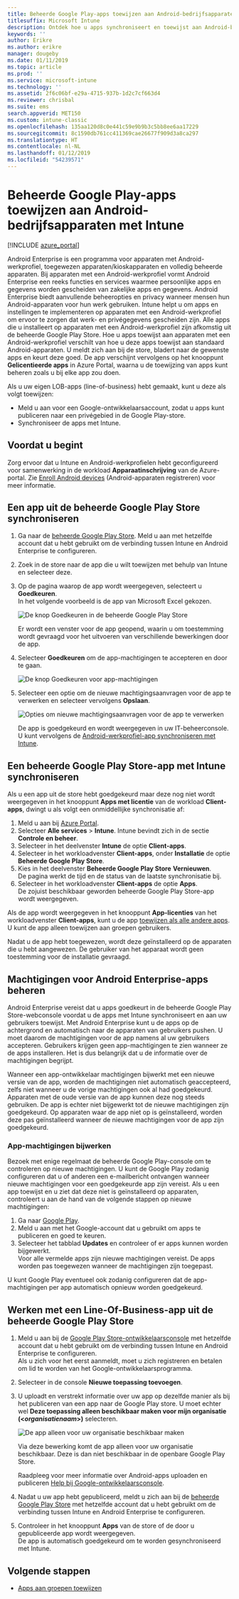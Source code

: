 ```yaml
---
title: Beheerde Google Play-apps toewijzen aan Android-bedrijfsapparaten
titlesuffix: Microsoft Intune
description: Ontdek hoe u apps synchroniseert en toewijst aan Android-bedrijfsapparaten vanuit de beheerde Google Play Store.
keywords: ''
author: Erikre
ms.author: erikre
manager: dougeby
ms.date: 01/11/2019
ms.topic: article
ms.prod: ''
ms.service: microsoft-intune
ms.technology: ''
ms.assetid: 2f6c06bf-e29a-4715-937b-1d2c7cf663d4
ms.reviewer: chrisbal
ms.suite: ems
search.appverid: MET150
ms.custom: intune-classic
ms.openlocfilehash: 135aa120d8c0e441c59e9b9b3c5bb8ee6aa17229
ms.sourcegitcommit: 8c1590db761cc411369cae26677f909d3a8ca297
ms.translationtype: HT
ms.contentlocale: nl-NL
ms.lasthandoff: 01/12/2019
ms.locfileid: "54239571"
---
```

# <a name="assign-managed-google-play-apps-to-android-enterprise-devices-with-intune"></a>Beheerde Google Play-apps toewijzen aan Android-bedrijfsapparaten met Intune

[!INCLUDE [azure_portal](./includes/azure_portal.md)]

Android Enterprise is een programma voor apparaten met Android-werkprofiel, toegewezen apparaten/kioskapparaten en volledig beheerde apparaten. Bij apparaten met een Android-werkprofiel vormt Android Enterprise een reeks functies en services waarmee persoonlijke apps en gegevens worden gescheiden van zakelijke apps en gegevens. Android Enterprise biedt aanvullende beheeropties en privacy wanneer mensen hun Android-apparaten voor hun werk gebruiken. Intune helpt u om apps en instellingen te implementeren op apparaten met een Android-werkprofiel om ervoor te zorgen dat werk- en privégegevens gescheiden zijn. Alle apps die u installeert op apparaten met een Android-werkprofiel zijn afkomstig uit de beheerde Google Play Store. Hoe u apps toewijst aan apparaten met een Android-werkprofiel verschilt van hoe u deze apps toewijst aan standaard Android-apparaten. U meldt zich aan bij de store, bladert naar de gewenste apps en keurt deze goed. De app verschijnt vervolgens op het knooppunt **Gelicentieerde apps** in Azure Portal, waarna u de toewijzing van apps kunt beheren zoals u bij elke app zou doen.

Als u uw eigen LOB-apps (line-of-business) hebt gemaakt, kunt u deze als volgt toewijzen:
- Meld u aan voor een Google-ontwikkelaarsaccount, zodat u apps kunt publiceren naar een privégebied in de Google Play-store.
- Synchroniseer de apps met Intune.

## <a name="before-you-start"></a>Voordat u begint

Zorg ervoor dat u Intune en Android-werkprofielen hebt geconfigureerd voor samenwerking in de workload **Apparaatinschrijving** van de Azure-portal. Zie [Enroll Android devices](android-work-profile-enroll.md) (Android-apparaten registreren) voor meer informatie.

## <a name="synchronize-an-app-from-the-managed-google-play-store"></a>Een app uit de beheerde Google Play Store synchroniseren

1. Ga naar de [beheerde Google Play Store](https://play.google.com/work). Meld u aan met hetzelfde account dat u hebt gebruikt om de verbinding tussen Intune en Android Enterprise te configureren.
2. Zoek in de store naar de app die u wilt toewijzen met behulp van Intune en selecteer deze.
3. Op de pagina waarop de app wordt weergegeven, selecteert u **Goedkeuren**.  
    In het volgende voorbeeld is de app van Microsoft Excel gekozen.

    ![De knop Goedkeuren in de beheerde Google Play Store](media/approve.png)
    
   Er wordt een venster voor de app geopend, waarin u om toestemming wordt gevraagd voor het uitvoeren van verschillende bewerkingen door de app. 

4. Selecteer **Goedkeuren** om de app-machtigingen te accepteren en door te gaan.

    ![De knop Goedkeuren voor app-machtigingen](media/approve-app-permissions.png)

5. Selecteer een optie om de nieuwe machtigingsaanvragen voor de app te verwerken en selecteer vervolgens **Opslaan**.

    ![Opties om nieuwe machtigingsaanvragen voor de app te verwerken](media/approve-app-settings.png)

    De app is goedgekeurd en wordt weergegeven in uw IT-beheerconsole. U kunt vervolgens de [Android-werkprofiel-app synchroniseren met Intune](apps-add-android-for-work.md#sync-a-managed-google-play-app-with-intune). 

## <a name="sync-a-managed-google-play-app-with-intune"></a>Een beheerde Google Play Store-app met Intune synchroniseren

Als u een app uit de store hebt goedgekeurd maar deze nog niet wordt weergegeven in het knooppunt **Apps met licentie** van de workload **Client-apps**, dwingt u als volgt een onmiddellijke synchronisatie af:

1. Meld u aan bij [Azure Portal](https://portal.azure.com).
2. Selecteer **Alle services** > **Intune**. Intune bevindt zich in de sectie **Controle en beheer**.
3. Selecteer in het deelvenster **Intune** de optie **Client-apps**.
4. Selecteer in het workloadvenster **Client-apps**, onder **Installatie** de optie **Beheerde Google Play Store**.
5. Kies in het deelvenster **Beheerde Google Play Store** **Vernieuwen**.  
    De pagina werkt de tijd en de status van de laatste synchronisatie bij.
6. Selecteer in het workloadvenster **Client-apps** de optie **Apps**.  
    De zojuist beschikbaar geworden beheerde Google Play Store-app wordt weergegeven.

Als de app wordt weergegeven in het knooppunt **App-licenties** van het workloadvenster **Client-apps**, kunt u de app [toewijzen als alle andere apps](/intune-azure/manage-apps/deploy-apps). U kunt de app alleen toewijzen aan groepen gebruikers.

Nadat u de app hebt toegewezen, wordt deze geïnstalleerd op de apparaten die u hebt aangewezen. De gebruiker van het apparaat wordt geen toestemming voor de installatie gevraagd.

## <a name="manage-android-enterprise-app-permissions"></a>Machtigingen voor Android Enterprise-apps beheren
Android Enterprise vereist dat u apps goedkeurt in de beheerde Google Play Store-webconsole voordat u de apps met Intune synchroniseert en aan uw gebruikers toewijst. Met Android Enterprise kunt u de apps op de achtergrond en automatisch naar de apparaten van gebruikers pushen. U moet daarom de machtigingen voor de app namens al uw gebruikers accepteren. Gebruikers krijgen geen app-machtigingen te zien wanneer ze de apps installeren. Het is dus belangrijk dat u de informatie over de machtigingen begrijpt.

Wanneer een app-ontwikkelaar machtigingen bijwerkt met een nieuwe versie van de app, worden de machtigingen niet automatisch geaccepteerd, zelfs niet wanneer u de vorige machtigingen ook al had goedgekeurd. Apparaten met de oude versie van de app kunnen deze nog steeds gebruiken. De app is echter niet bijgewerkt tot de nieuwe machtigingen zijn goedgekeurd. Op apparaten waar de app niet op is geïnstalleerd, worden deze pas geïnstalleerd wanneer de nieuwe machtigingen voor de app zijn goedgekeurd.

### <a name="update-app-permissions"></a>App-machtigingen bijwerken

Bezoek met enige regelmaat de beheerde Google Play-console om te controleren op nieuwe machtigingen. U kunt de Google Play zodanig configureren dat u of anderen een e-mailbericht ontvangen wanneer nieuwe machtigingen voor een goedgekeurde app zijn vereist. Als u een app toewijst en u ziet dat deze niet is geïnstalleerd op apparaten, controleert u aan de hand van de volgende stappen op nieuwe machtigingen:

1. Ga naar [Google Play](https://play.google.com/work).
2. Meld u aan met het Google-account dat u gebruikt om apps te publiceren en goed te keuren.
3. Selecteer het tabblad **Updates** en controleer of er apps kunnen worden bijgewerkt.  
    Voor alle vermelde apps zijn nieuwe machtigingen vereist. De apps worden pas toegewezen wanneer de machtigingen zijn toegepast.

U kunt Google Play eventueel ook zodanig configureren dat de app-machtigingen per app automatisch opnieuw worden goedgekeurd. 

## <a name="working-with-a-line-of-business-app-from-the-managed-google-play-store"></a>Werken met een Line-Of-Business-app uit de beheerde Google Play Store

1. Meld u aan bij de [Google Play Store-ontwikkelaarsconsole](https://play.google.com/apps/publish) met hetzelfde account dat u hebt gebruikt om de verbinding tussen Intune en Android Enterprise te configureren.  
    Als u zich voor het eerst aanmeldt, moet u zich registreren en betalen om lid te worden van het Google-ontwikkelaarsprogramma.
2. Selecteer in de console **Nieuwe toepassing toevoegen**.
3. U uploadt en verstrekt informatie over uw app op dezelfde manier als bij het publiceren van een app naar de Google Play store. U moet echter wel **Deze toepassing alleen beschikbaar maken voor mijn organisatie (<*organisatienaam*>)** selecteren.

    ![De app alleen voor uw organisatie beschikbaar maken](media/restrict.png)

    Via deze bewerking komt de app alleen voor uw organisatie beschikbaar. Deze is dan niet beschikbaar in de openbare Google Play Store.

    Raadpleeg voor meer informatie over Android-apps uploaden en publiceren [Help bij Google-ontwikkelaarsconsole](https://support.google.com/googleplay/android-developer/answer/113469).
4. Nadat u uw app hebt gepubliceerd, meldt u zich aan bij de [beheerde Google Play Store](https://play.google.com/work) met hetzelfde account dat u hebt gebruikt om de verbinding tussen Intune en Android Enterprise te configureren.
5. Controleer in het knooppunt **Apps** van de store of de door u gepubliceerde app wordt weergegeven.  
    De app is automatisch goedgekeurd om te worden gesynchroniseerd met Intune.

## <a name="next-steps"></a>Volgende stappen

- [Apps aan groepen toewijzen](apps-deploy.md) 

